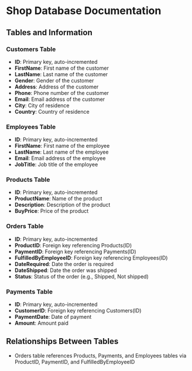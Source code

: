 # Shop Database Documentation

## Tables and Information

### Customers Table
- **ID**: Primary key, auto-incremented
- **FirstName**: First name of the customer
- **LastName**: Last name of the customer
- **Gender**: Gender of the customer
- **Address**: Address of the customer
- **Phone**: Phone number of the customer
- **Email**: Email address of the customer
- **City**: City of residence
- **Country**: Country of residence

### Employees Table
- **ID**: Primary key, auto-incremented
- **FirstName**: First name of the employee
- **LastName**: Last name of the employee
- **Email**: Email address of the employee
- **JobTitle**: Job title of the employee

### Products Table
- **ID**: Primary key, auto-incremented
- **ProductName**: Name of the product
- **Description**: Description of the product
- **BuyPrice**: Price of the product

### Orders Table
- **ID**: Primary key, auto-incremented
- **ProductID**: Foreign key referencing Products(ID)
- **PaymentID**: Foreign key referencing Payments(ID)
- **FulfilledByEmployeeID**: Foreign key referencing Employees(ID)
- **DateRequired**: Date the order is required
- **DateShipped**: Date the order was shipped
- **Status**: Status of the order (e.g., Shipped, Not shipped)

### Payments Table
- **ID**: Primary key, auto-incremented
- **CustomerID**: Foreign key referencing Customers(ID)
- **PaymentDate**: Date of payment
- **Amount**: Amount paid

## Relationships Between Tables
- Orders table references Products, Payments, and Employees tables via ProductID, PaymentID, and FulfilledByEmployeeID

